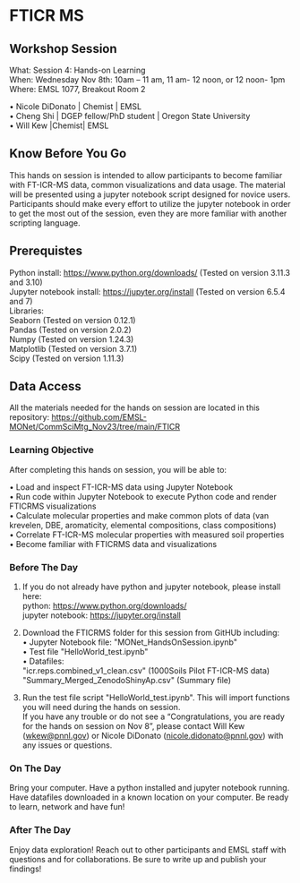 # FTICR MS

## Workshop Session
What: Session 4: Hands-on Learning   <br>
When: Wednesday Nov 8th: 10am – 11 am, 11 am- 12 noon, or  12 noon- 1pm  <br>
Where:  EMSL 1077, Breakout Room 2

•	Nicole DiDonato | Chemist | EMSL  <br>
•	Cheng Shi | DGEP fellow/PhD student | Oregon State University <br>
•	Will Kew |Chemist| EMSL <br>


## Know Before You Go
This hands on session is intended to allow participants to become familiar with FT-ICR-MS data, common visualizations and data usage. The material will be presented using a jupyter notebook script designed for novice users. Participants should make every effort to utilize the jupyter notebook in order to get the most out of the session, even they are more familiar with another scripting language.

## Prerequistes
Python install: https://www.python.org/downloads/  (Tested on version 3.11.3 and 3.10) <br>
Jupyter notebook install: https://jupyter.org/install (Tested on version 6.5.4 and 7) <br>
Libraries: <br>
Seaborn (Tested on version 0.12.1) <br>
Pandas (Tested on version 2.0.2) <br>
Numpy (Tested on version 1.24.3) <br>
Matplotlib (Tested on version 3.7.1) <br>
Scipy (Tested on version 1.11.3) <br>

## Data Access
All the materials needed for the hands on session are located in this repository: https://github.com/EMSL-MONet/CommSciMtg_Nov23/tree/main/FTICR

### Learning Objective
After completing this hands on session, you will be able to:

•	Load and inspect FT-ICR-MS data using Jupyter Notebook <br>
•	Run code within Jupyter Notebook to execute Python code and render FTICRMS visualizations <br>
•	Calculate molecular properties and make common plots of data (van krevelen, DBE, aromaticity, elemental compositions, class compositions) <br>
•	Correlate FT-ICR-MS molecular properties with measured soil properties <br>
•	Become familiar with FTICRMS data and visualizations <br>

### Before The Day
1. If you do not already have python and jupyter notebook, please install here:  <br>
python: https://www.python.org/downloads/  <br>
jupyter notebook: https://jupyter.org/install  <br>

2. Download the FTICRMS folder for this session from GitHUb including:  <br>
•	Jupyter Notebook file: "MONet_HandsOnSession.ipynb" <br>
•	Test file "HelloWorld_test.ipynb" <br>
•	Datafiles:  <br>
"icr.reps.combined_v1_clean.csv" (1000Soils Pilot FT-ICR-MS data) <br>
"Summary_Merged_ZenodoShinyAp.csv" (Summary file) <br>

3. Run the test file script "HelloWorld_test.ipynb". This will import functions you will need during the hands on session.  <br>
If you have any trouble or do not see a “Congratulations, you are ready for the hands on session on Nov 8”, please
contact Will Kew (wkew@pnnl.gov) or Nicole DiDonato (nicole.didonato@pnnl.gov) with any issues or questions.
### On The Day
Bring your computer.
Have a python installed and jupyter notebook running.
Have datafiles downloaded in a known location on your computer.
Be ready to learn, network and have fun!
### After The Day 
Enjoy data exploration! Reach out to other participants and EMSL staff with questions and for collaborations. Be sure to write up and publish your findings! 
